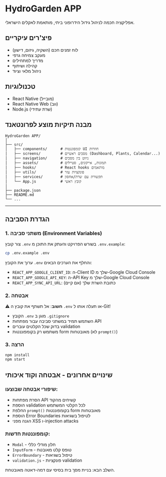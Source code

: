 # HydroGarden APP

אפליקציה חכמה לניהול גידול הידרופוני ביתי, מותאמת לאקלים הישראלי.

## פיצ'רים עיקריים
- לוח זמנים חכם (השקיה, גיזום, דישון)
- מעקב צמיחה גרפי
- מדריך למתחילים
- קהילה ושיתוף
- ניהול מלאי וציוד

## טכנולוגיות
- React Native (מובייל)
- React Native Web (ווב)
- Node.js (שרת עתידי)

## מבנה תיקיות מוצע לפרונטאנד

```
HydroGarden APP/
│
├── src/
│   ├── components/      # קומפוננטות UI חוזרות
│   ├── screens/         # מסכים ראשיים (Dashboard, Plants, Calendar...)
│   ├── navigation/      # ניווט בין מסכים
│   ├── assets/          # תמונות, אייקונים, סטיילים
│   ├── hooks/           # React hooks מותאמים
│   ├── utils/           # פונקציות עזר
│   ├── services/        # תקשורת עם שרת/אחסון
│   └── App.js           # קובץ ראשי
│
├── package.json
├── README.md
└── ...
```

---

## הגדרת הסביבה

### 1. משתני סביבה (Environment Variables)

צור קובץ `.env` בשורש הפרויקט והעתק את התוכן מ `.env.example`:

```bash
cp .env.example .env
```

ערוך את הקובץ `.env` והחלף את הערכים הבאים:

- `REACT_APP_GOOGLE_CLIENT_ID`: ה-Client ID שלך מ-Google Cloud Console
- `REACT_APP_GOOGLE_API_KEY`: ה-API Key שלך מ-Google Cloud Console  
- `REACT_APP_SYNC_API_URL`: כתובת השרת שלך (אם קיים)

### 2. אבטחה

⚠️ **חשוב**: אל תשתף את קובץ ה `.env` או תעלה אותו ל-Git!

- הקובץ `.env` מוגן ב `.gitignore`
- השתמש תמיד במשתני סביבה עבור מפתחות API
- בדוק שכל הקלטים עוברים validation
- משתמש רק בקומפוננטות form מאובטחות (לא `prompt()`)

### 3. הרצה

```bash
npm install
npm start
```

## שינויים אחרונים - אבטחה וקוד איכותי

### שיפורי אבטחה שבוצעו:
- הסרת מפתחות API קשיחים מהקוד
- הוספת validation לכל הקלטי המשתמש
- החלפת `prompt()` בקומפוננטות form מאובטחות
- הוספת Error Boundaries לטיפול בשגיאות
- הגנה מפני XSS ו-injection attacks

### קומפוננטות חדשות:
- `Modal` - חלון מודלי כללי
- `InputForm` - טופס קלט מאובטח
- `ErrorBoundary` - טיפול בשגיאות
- `validation.js` - פונקציות validation

השלב הבא: בניית מסך בית בסיסי עם דמה-דאטה מאובטחת. 